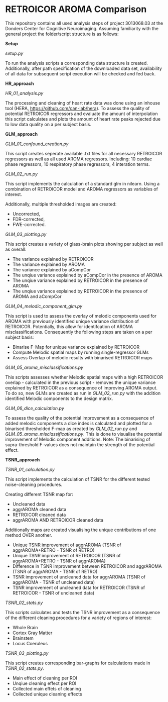 # RETROICOR AROMA Comparison

This repository contains all used analysis steps of project 3013068.03 at the Donders Center for Cognitive Neuroimaging.
Assuming familiarity with the general project the folder/script structure is as follows:

**Setup**

*setup.py*

To run the analysis scripts a corresponding data structure is created. Additionally, after path specification of the downloaded data set, 
availability of all data for subsequent script execution will be checked and fed back.

**HR_approach**

*HR_01_analysis.py*

The processing and cleaning of heart rate data was done using an inhouse tool (HERA, https://github.com/can-lab/hera).
To assess the quality of potential RETROICOR regressors and evaluate the amount of interpolation this script calculates and plots the amount of 
heart rate peaks rejected due to low data quality on a per subject basis.

**GLM_approach**

*GLM_01_confound_creation.py*

This script creates seperate available .txt files for all necessary RETROICOR regressors as well as all used AROMA regressors.
Including: 10 cardiac phase regressors, 10 respiratory phase regressors, 4 interation terms.
    
*GLM_02_run.py*

This script implements the calculation of a standard glm in nilearn. Using a combination of RETROICOR model and AROMA regressors
as variables of interest. 

Additionally, multiple thresholded images are created: 
* Uncorrected, 
* FDR-corrected, 
* FWE-corrected.

*GLM_03_plotting.py*

This script creates a variety of glass-brain plots showing per subject as well as overall:
* The variance explained by RETROICOR
* The variance explained by AROMA
* The variance explained by aCompCor
* The unqiue variance explained by aCompCor in the presence of AROMA
* The unqiue variance explained by RETROICOR in the presence of AROMA
* The unqiue variance explained by RETROICOR in the presence of AROMA and aCompCor

*GLM_04_melodic_component_glm.py*

This script is used to assess the overlay of melodic components used for AROMA with previously identified unique variance distribution of RETROICOR. Potentially, this allow for identifcation
of AROMA misclassifications. Consequently the following steps are taken on a per subject basis:
   * Binarise F-Map for unique variance explained by RETROICOR
   * Compute Melodic spatial maps by running single-regressor GLMs
   * Assess Overlap of melodic results with binarised RETROICOR maps
   
*GLM_05_aroma_misclassifications.py*

This scripts assesses whether Melodic spatial maps with a high RETROICOR overlap - calculated in the previous script -
removes the unique variance explained by RETROICOR as a consequence of improving AROMA output. To do so, new GLMs are created
as run in *GLM_02_run.py* with the addition identified Melodic components to the design matrix.

*GLM_06_dice_calculation.py*

To assess the quality of the potential improvement as a consequence of added melodic components a dice index is calculated and plotted
for a binarised thresholded F-map as created by *GLM_02_run.py* and *GLM_05_aroma_misclassifications.py*. This is done to visualise the potential improvement
of Melodic component additions. Note: The binarising of supra-threshold F-values does not maintain the strength of the potential effect.

**TSNR_approach**

*TSNR_01_calculation.py*

This script implements the calculation of TSNR for the different tested noise-cleaning procedures.

Creating different TSNR map for:
   * Uncleaned data
   * aggrAROMA cleaned data
   * RETROICOR cleaned data
   * aggrAROMA AND RETROICOR cleaned data

Additionally maps are created visualising the unique contributions of one method OVER another.
   * Unique TSNR improvement of aggrAROMA (TSNR of aggrAROMA+RETRO - TSNR of RETRO)
   * Unique TSNR improvement of RETROICOR (TSNR of aggrAROMA+RETRO - TSNR of aggrAROMA)
   * Difference in TSNR improvement between RETROICOR and aggrAROMA (TSNR of aggrAROMA - TSNR of RETRO)
   * TSNR improvement of uncleaned data for aggrAROMA (TSNR of aggrAROMA - TSNR of uncleaned data)
   * TSNR improvement of uncleaned data for RETROICOR (TSNR of RETROICOR - TSNR of uncleaned data)

*TSNR_02_stats.py*

This scripts calculates and tests the TSNR improvement as a consequence of the different cleaning procedures for a variety of regions of interest:
* Whole Brain
* Cortex Gray Matter
* Brainstem
* Locus Coeruleus

*TSNR_03_plotting.py*

This script creates corresponding bar-graphs for calculations made in *TSNR_02_stats.py*.
* Main effect of cleaning per ROI
* Unqiue cleaning effect per ROI
* Collected main effets of cleaning
* Collected unique cleaning effects

